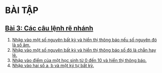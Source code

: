 # BÀI TẬP
## [Bài 3: Các câu lệnh rẽ nhánh](https://hoctructuyencntt.github.io/NNLT/Bai03.html)
1. [Nhập vào một số nguyên bất kỳ và hiển thị thông báo nếu số nguyên đó là số âm.](https://www.jdoodle.com/embed/v0/5B2y) 
2. [Nhập vào một số nguyên bất kỳ và hiển thị thông báo số đó là chẵn hay lẻ.](https://www.jdoodle.com/embed/v0/5B2G)
3. [Nhập vào điểm của một học sinh từ 0 đến 10 và hiển thị thông báo.](https://www.jdoodle.com/embed/v0/5B2Q)
4. [Nhập vào hai số a, b và một ký tự bất kỳ.](https://www.jdoodle.com/embed/v0/5B35)
